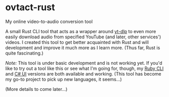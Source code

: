 # ovtact-rust

My online video-to-audio conversion tool

A small Rust CLI tool that acts as a wrapper around [yt-dlp](https://github.com/yt-dlp/yt-dlp/) to even more easily download audio from specified YouTube (and later, other services') videos. I created this tool to get better acquainted with Rust and will development and improve it much more as I learn more. (Thus far, Rust is quite fascinating.)

_Note:_ This tool is under basic development and is not working yet. If you'd like to try out a tool like this or see what I'm going for, though, my [Ruby CLI](https://github.com/codeconscious/youtube-audio-downloader-ruby) and [C# UI](https://github.com/codeconscious/youtube-audio-downloader) versions are both available and working. (This tool has become my go-to project to pick up new languages, it seems...)

(More details to come later...)
